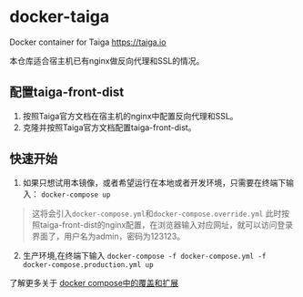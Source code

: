 # docker-taiga
Docker container for Taiga https://taiga.io

本仓库适合宿主机已有nginx做反向代理和SSL的情况。
## 配置taiga-front-dist
1. 按照Taiga官方文档在宿主机的nginx中配置反向代理和SSL。
2. 克隆并按照Taiga官方文档配置taiga-front-dist。 
## 快速开始
1. 如果只想试用本镜像，或者希望运行在本地或者开发环境，只需要在终端下输入：
```docker-compose up ```
> 这将会引入`docker-compose.yml`和`docker-compose.override.yml`
此时按照taiga-front-dist的nginx配置，在浏览器输入对应网址，就可以访问登录界面了，用户名为admin，密码为123123。
2. 生产环境,在终端下输入
```docker-compose -f docker-compose.yml -f docker-compose.production.yml up```

了解更多关于 [docker compose中的覆盖和扩展](https://docs.docker.com/compose/extends/#example-use-case)